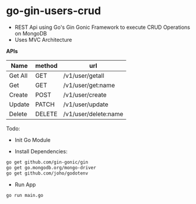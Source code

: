 # go-gin-users-crud
- REST Api using Go's Gin Gonic Framework to execute CRUD Operations on MongoDB
- Uses MVC Architecture 


**APIs**

| Name    | method | url                  |
| ------- | ------ | -------------------- |
| Get All | GET    | /v1/user/getall      |
| Get     | GET    | /v1/user/get:name    |
| Create  | POST   | /v1/user/create      |
| Update  | PATCH  | /v1/user/update      |
| Delete  | DELETE | /v1/user/delete:name |

Todo:
- Init Go Module

- Install Dependencies:
```sh
go get github.com/gin-gonic/gin
go get go.mongodb.org/mongo-driver
go get github.com/joho/godotenv
```

- Run App
```sh
go run main.go
```


